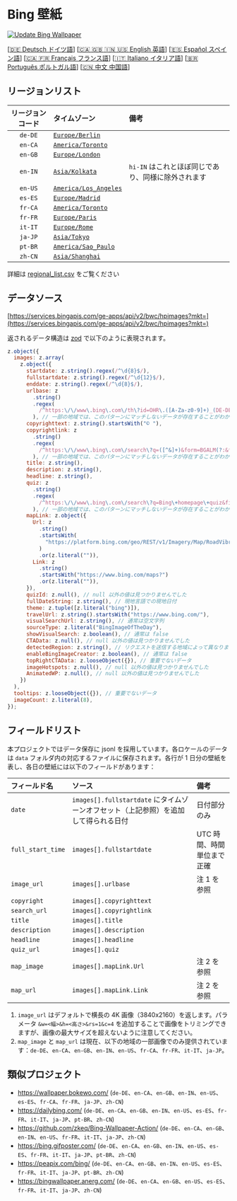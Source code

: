 # Bing 壁紙

[![Update Bing Wallpaper](https://github.com/zhoushengdao/bing_wallpapers/actions/workflows/update.yaml/badge.svg?event=schedule)](https://github.com/zhoushengdao/bing_wallpapers/actions/workflows/update.yaml)

[[🇩🇪 Deutsch ドイツ語](README_de.md)] [[🇨🇦 🇬🇧 🇮🇳 🇺🇸 English 英語](README_en.md)] [[🇪🇸 Español スペイン語](README_es.md)] [[🇨🇦 🇫🇷 Français フランス語](README_fr.md)] [[🇮🇹 Italiano イタリア語](README_it.md)] [[🇧🇷 Português ポルトガル語](README_pt.md)] [[🇨🇳 中文 中国語](README.md)]

## リージョンリスト

| リージョンコード | タイムゾーン                                     | 備考                                               |
| :--------------: | :----------------------------------------------- | :------------------------------------------------- |
|     `de-DE`      | [`Europe/Berlin`](https://time.is/Germany)       |                                                    |
|     `en-CA`      | [`America/Toronto`](https://time.is/Canada)      |                                                    |
|     `en-GB`      | [`Europe/London`](https://time.is/England)       |                                                    |
|     `en-IN`      | [`Asia/Kolkata`](https://time.is/India)          | `hi-IN` はこれとほぼ同じであり、同様に除外されます |
|     `en-US`      | [`America/Los_Angeles`](https://time.is/Redmond) |                                                    |
|     `es-ES`      | [`Europe/Madrid`](https://time.is/Spain)         |                                                    |
|     `fr-CA`      | [`America/Toronto`](https://time.is/Canada)      |                                                    |
|     `fr-FR`      | [`Europe/Paris`](https://time.is/France)         |                                                    |
|     `it-IT`      | [`Europe/Rome`](https://time.is/Italy)           |                                                    |
|     `ja-JP`      | [`Asia/Tokyo`](https://time.is/Japan)            |                                                    |
|     `pt-BR`      | [`America/Sao_Paulo`](https://time.is/Brazil)    |                                                    |
|     `zh-CN`      | [`Asia/Shanghai`](https://time.is/China)         |                                                    |

詳細は [regional_list.csv](regional_list.csv) をご覧ください

## データソース

[https://services.bingapis.com/ge-apps/api/v2/bwc/hpimages?mkt=](https://services.bingapis.com/ge-apps/api/v2/bwc/hpimages?mkt=)

返されるデータ構造は [zod](https://zod.dev/) で以下のように表現されます。

```javascript
z.object({
  images: z.array(
    z.object({
      startdate: z.string().regex(/^\d{8}$/),
      fullstartdate: z.string().regex(/^\d{12}$/),
      enddate: z.string().regex(/^\d{8}$/),
      urlbase: z
        .string()
        .regex(
          /^https:\/\/www\.bing\.com\/th\?id=OHR\.([A-Za-z0-9]+)_(DE-DE|EN-CA|EN-GB|EN-IN|EN-US|ES-ES|FR-CA|FR-FR|IT-IT|JA-JP|PT-BR|ZH-CN)(\d+)_UHD\.jpg$/
        ), // 一部の地域では、このパターンにマッチしないデータが存在することがわかっています
      copyrighttext: z.string().startsWith("© "),
      copyrightlink: z
        .string()
        .regex(
          /^https:\/\/www\.bing\.com\/search\?q=([^&]+)&form=BGALM(?:&filters=HpDate:"(\d{8}_\d{4})")$/
        ), // 一部の地域では、このパターンにマッチしないデータが存在することがわかっています
      title: z.string(),
      description: z.string(),
      headline: z.string(),
      quiz: z
        .string()
        .regex(
          /^https:\/\/www\.bing\.com\/search\?q=Bing\+homepage\+quiz&filters=WQOskey:"HPQuiz_(\d{8})_([^"]+)"&FORM=BGAQ$/
        ), // 一部の地域では、このパターンにマッチしないデータが存在することがわかっています
      mapLink: z.object({
        Url: z
          .string()
          .startsWith(
            "https://platform.bing.com/geo/REST/v1/Imagery/Map/RoadVibrant/"
          )
          .or(z.literal("")),
        Link: z
          .string()
          .startsWith("https://www.bing.com/maps?")
          .or(z.literal("")),
      }),
      quizId: z.null(), // null 以外の値は見つかりませんでした
      fullDateString: z.string(), // 現地言語での現地日付
      theme: z.tuple([z.literal("bing")]),
      travelUrl: z.string().startsWith("https://www.bing.com/"),
      visualSearchUrl: z.string(), // 通常は空文字列
      sourceType: z.literal("BingImageOfTheDay"),
      showVisualSearch: z.boolean(), // 通常は false
      CTAData: z.null(), // null 以外の値は見つかりませんでした
      detectedRegion: z.string(), // リクエストを送信する地域によって異なります
      enableBingImageCreator: z.boolean(), // 通常は false
      topRightCTAData: z.looseObject({}), // 重要でないデータ
      imageHotspots: z.null(), // null 以外の値は見つかりませんでした
      AnimatedWP: z.null(), // null 以外の値は見つかりませんでした
    })
  ),
  tooltips: z.looseObject({}), // 重要でないデータ
  imageCount: z.literal(8),
});
```

## フィールドリスト

本プロジェクトではデータ保存に jsonl を採用しています。各ロケールのデータは `data` フォルダ内の対応するファイルに保存されます。各行が 1 日分の壁紙を表し、各日の壁紙には以下のフィールドがあります：

| フィールド名      | ソース                                                                              | 備考                       |
| :---------------- | :---------------------------------------------------------------------------------- | :------------------------- |
| `date`            | `images[].fullstartdate` にタイムゾーンオフセット（上記参照）を追加して得られる日付 | 日付部分のみ               |
| `full_start_time` | `images[].fullstartdate`                                                            | UTC 時間、時間単位まで正確 |
| `image_url`       | `images[].urlbase`                                                                  | 注 1 を参照                |
| `copyright`       | `images[].copyrighttext`                                                            |                            |
| `search_url`      | `images[].copyrightlink`                                                            |                            |
| `title`           | `images[].title`                                                                    |                            |
| `description`     | `images[].description`                                                              |                            |
| `headline`        | `images[].headline`                                                                 |                            |
| `quiz_url`        | `images[].quiz`                                                                     |                            |
| `map_image`       | `images[].mapLink.Url`                                                              | 注 2 を参照                |
| `map_url`         | `images[].mapLink.Link`                                                             | 注 2 を参照                |

1. `image_url` はデフォルトで横長の 4K 画像（3840x2160）を返します。パラメータ `&w=<幅>&h=<高さ>&rs=1&c=4` を追加することで画像をトリミングできますが、画像の最大サイズを超えないように注意してください。
2. `map_image` と `map_url` は現在、以下の地域の一部画像でのみ提供されています：`de-DE`、`en-CA`、`en-GB`、`en-IN`、`en-US`、`fr-CA`、`fr-FR`、`it-IT`、`ja-JP`。

## 類似プロジェクト

- <https://wallpaper.bokewo.com/> (`de-DE`、`en-CA`、`en-GB`、`en-IN`、`en-US`、`es-ES`、`fr-CA`、`fr-FR`、`ja-JP`、`zh-CN`)
- <https://dailybing.com/> (`de-DE`、`en-CA`、`en-GB`、`en-IN`、`en-US`、`es-ES`、`fr-FR`、`it-IT`、`ja-JP`、`pt-BR`、`zh-CN`)
- <https://github.com/zkeq/Bing-Wallpaper-Action/> (`de-DE`、`en-CA`、`en-GB`、`en-IN`、`en-US`、`fr-FR`、`it-IT`、`ja-JP`、`zh-CN`)
- <https://bing.gifposter.com/> (`de-DE`、`en-CA`、`en-GB`、`en-IN`、`en-US`、`es-ES`、`fr-FR`、`it-IT`、`ja-JP`、`pt-BR`、`zh-CN`)
- <https://peapix.com/bing/> (`de-DE`、`en-CA`、`en-GB`、`en-IN`、`en-US`、`es-ES`、`fr-FR`、`it-IT`、`ja-JP`、`pt-BR`、`zh-CN`)
- <https://bingwallpaper.anerg.com/> (`de-DE`、`en-CA`、`en-GB`、`en-US`、`es-ES`、`fr-FR`、`it-IT`、`ja-JP`、`zh-CN`)
